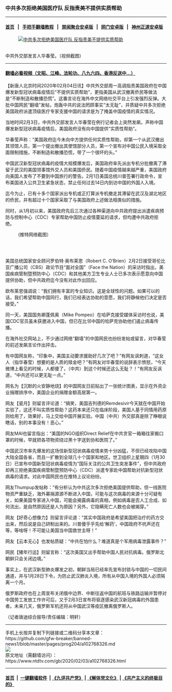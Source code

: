 ### 中共多次拒绝美国医疗队 反指责美不提供实质帮助
------------------------

#### [首页](https://github.com/gfw-breaker/banned-news1/blob/master/README.md) &nbsp;&nbsp;|&nbsp;&nbsp; [手把手翻墙教程](https://github.com/gfw-breaker/guides/wiki) &nbsp;&nbsp;|&nbsp;&nbsp; [禁闻聚合安卓版](https://github.com/gfw-breaker/bn-android) &nbsp;&nbsp;|&nbsp;&nbsp; [网门安卓版](https://github.com/oGate2/oGate) &nbsp;&nbsp;|&nbsp;&nbsp; [神州正道安卓版](https://github.com/SzzdOgate/update) 



<div><div class="featured_image">
 <a href="https://i.ntdtv.com/assets/uploads/2020/02/34678fd6003837ecd77ae0ad53887ed2.jpg" target="_blank">
  <figure>
   <img alt="中共多次拒绝美国医疗队 反指责美不提供实质帮助" src="https://i.ntdtv.com/assets/uploads/2020/02/34678fd6003837ecd77ae0ad53887ed2-800x450.jpg"/>
  </figure><br/>
 </a>
 <span class="caption">
  中共外交部发言人华春莹。（视频截图）
 </span>
</div>
</div><hr/>

#### [翻墙必看视频（文昭、江峰、法轮功、八九六四、香港反送中...）](https://github.com/gfw-breaker/banned-news1/blob/master/pages/link3.md)

<div><div class="post_content" itemprop="articleBody">
 <p>
  【新唐人北京时间2020年02月04日讯】中共外交部周一高调指责美国政府在中国爆发新型冠状病毒疫情后“不提供实质帮助”，更指美国从武汉撤离侨民等做法是“不断制造和散播恐慌”。这番言论在海外中文网络社交平台上引发强烈反弹。大批中国网民“翻墙”发帖，炮轰中共的说法罔顾事实“太无耻”，并质疑中共多次拒绝美国政府派遣顶级医疗专家支援中国的请求是为了掩盖中国疫情的真实情况。
 </p>
 <p>
  当地时间2月3日，中共外交部发言人华春莹在例行记者会上突然发飙，声称中国爆发新型冠状病毒疫情后，美国政府没有向中国提供“实质性帮助”。
 </p>
 <p>
  华春莹声称：“美国政府迄今未向中方提供任何实质性帮助，却第一个从武汉撤出其领馆人员，第一个提出撤出其使馆部分人员，第一个宣布对中国公民入境采取全面限制措施，不断制造和散播恐慌，带了一个很坏的头。”
 </p>
 <p>
  中国武汉新型冠状病毒的疫情大规模爆发后，美国政府率先派出专机分批撤离了滞留于武汉的美国领事馆外交人员和美国侨民。随着中国疫情越来越严重，美国政府向美国人发布了不要到中国旅行的警告。2月1日美国总统川普签署行政命令，宣布美国进入公共卫生紧急状态，禁止任何过去14日内到访中国的外国人入境。
 </p>
 <p>
  迄今为止，已有十多个国家派出专机或正打算派专机撤走其滞留在武汉及湖北地区的侨民，并有超过十个国家采取了与美国政府上述做法相类似的措施。
 </p>
 <p>
  同时，从1月初以来，美国政府先后三次通过各种渠道向中共政府提出派遣疾病预防与控制中心（CDC）专家帮助中国防止疫情蔓延的请求，但均遭中共政府拒绝。
 </p>
 <figure class="wp-caption alignnone" id="attachment_102768338" style="width: 519px">
  <img alt="" class="size-full wp-image-102768338" src="https://i.ntdtv.com/assets/uploads/2020/02/7fc7ab67680f1e034ec75e3f9cc575a1.jpg">
   <br/><figcaption class="wp-caption-text">
    (推特网络截图）
   </figcaption><br/>
  </img>
 </figure><br/>
 <p>
  美国总统国家安全顾问罗伯特·奥布莱恩（Robert C. O’Brien）2月2日接受哥伦比亚广播公司（CBS）政论节目“面对全国”（Face the Nation）的采访时指出，美国疾病管制暨预防中心（CDC）和其他美方卫生专业人士已多次表示愿意向中国提供协助，但中共政府迄今没有对此作出回应。
 </p>
 <p>
  欧布莱恩强调说：“我们拥有丰富的专业知识。这是全球性的问题。如果可以的话，我们希望帮助中国同行，我们已经表达协助的意愿，我们将静候他们决定是否接受。”
 </p>
 <p>
  同一天，美国国务卿蓬佩奥（Mike Pompeo）在哈萨克接受媒体采访时也说，美国CDC官员虽未获邀进入中国，但已在比邻中国的哈萨克协助他们遏止病毒传播。
 </p>
 <p>
  在海外社交网站上，不少通过网络“翻墙”的中国网民也纷纷发帖或留言，对华春莹的前述发飙言论作出抨击。
 </p>
 <p>
  有中国网友称，“印象中，美国主动要求援助好几次了吧？”有网友讽刺道，“这女人（指华春莹）想要的是人质的赎金吧？”有网友对华春莹的说辞表示愤怒，“今天微博上看见的时候，人都傻了，（中共）到这个时候还这么无耻？！”有网友反讽道，“中共还可以更无耻一点。”
 </p>
 <p>
  网名为【沉默的火安静地烧】的中国网友日前贴出了一张统计图表，显示在外资企业捐赠排序中，美国企业的捐赠金额高居第一。
 </p>
 <p>
  网友【瓷月】则留言评论道：“搞笑，美国吉列德的Remdesivir今天就在中国开始实验了，这还不叫实质性帮助？这药本来还只在临床阶段，美国人基于同情用药原则给用了，效果好，马上交给中国开展实验。中国（中共）外交部真是除了睁眼说瞎话，别的本事没有！恶心。”
 </p>
 <p>
  网友MAI也留言指出：“美国的NGO组织Direct Relief在中共贪官一箱箱往家搬口罩的时候，早就把各项物资绕过黑十字送到协和医院了。”
 </p>
 <p>
  中国武汉市率先爆发的这场信新型冠状病毒疫情来势十分凶猛，不但已经攻陷中国大陆全国各省，而且一扩散到全球几十个国家和地区。世卫组织上星期四（1月30日）已宣布中国新型冠状病毒疫情为“国际关注的公共卫生突发事件”，但中共政府却再三拒绝美国疾病管制暨预防中心（CDC）派遣专家赴中国帮助对抗新型冠状病毒的请求。对此中国网民也在推特上议论纷纷。
 </p>
 <p>
  网友Thumpup发帖称：“有分析认为中共这次多次拒绝美国提供帮助，但一线医院物资严重缺乏，海外募捐源源不断进入中国，可能与这次病毒的来源十分可疑有关，如果美国专家进入中国，可能会揭露病毒的真相，例如病毒是否人工合成、如何流出，是自然原因还是人为原因？另外，它隐瞒死亡人数也会被揭穿。”
 </p>
 <p>
  网友【好奇心想像力】则留言评论道：“其实中国政府是希望美国把治疗的药方交出来，然后说是自己研制出来的。川普傻乎乎先给‘解药’，中国政府不吭声还在等，等啥呀！不可能让美国当中国救世主呀！”
 </p>
 <p>
  网友【云本无心】也发帖质疑：“中共在怕什么？难道真是个军用病毒泄露事件？”
 </p>
 <p>
  网民【猪年行运】则留言称：“这次美国又出手帮助中国人民对抗病毒。俄罗斯北朝鲜只会关闭边境。”
 </p>
 <p>
  事实上，在武汉新型肺炎爆发之初，朝鲜当局已经率先宣布封锁与中国的一切民间通道，并与1月28日下令，为防止武汉肺炎入境，所有从中国入境的外国人必须隔离一个月。
 </p>
 <p>
  俄罗斯政府也在上周宣布关闭俄中边界、中断往返中国的航班与铁路运输并暂停对中国劳工发放工作许可后，又于2月3日宣布将驱逐感染武汉新冠病毒的外国患者。未来几天，俄罗斯军机还将从中国武汉等疫区撤离俄罗斯人。
 </p>
 <p>
  （记者唐迪综合报导/责任编辑：明轩）
 </p>
 <div class="single_ad">
 </div>
</div>
</div>
<hr/>
手机上长按并复制下列链接或二维码分享本文章：<br/>
https://github.com/gfw-breaker/banned-news1/blob/master/pages/prog204/a102768326.md <br/>
<a href='https://github.com/gfw-breaker/banned-news1/blob/master/pages/prog204/a102768326.md'><img src='https://github.com/gfw-breaker/banned-news1/blob/master/pages/prog204/a102768326.md.png'/></a> <br/>
原文地址（需翻墙访问）：https://www.ntdtv.com/gb/2020/02/03/a102768326.html


------------------------
#### [首页](https://github.com/gfw-breaker/banned-news1/blob/master/README.md) &nbsp;|&nbsp; [一键翻墙软件](https://github.com/gfw-breaker/nogfw/blob/master/README.md) &nbsp;| [《九评共产党》](https://github.com/gfw-breaker/9ping.md/blob/master/README.md#九评之一评共产党是什么) | [《解体党文化》](https://github.com/gfw-breaker/jtdwh.md/blob/master/README.md) | [《共产主义的终极目的》](https://github.com/gfw-breaker/gczydzjmd.md/blob/master/README.md)


<img src='http://gfw-breaker.win/banned-news/pages/prog204/a102768326.md' width='0px' height='0px'/>